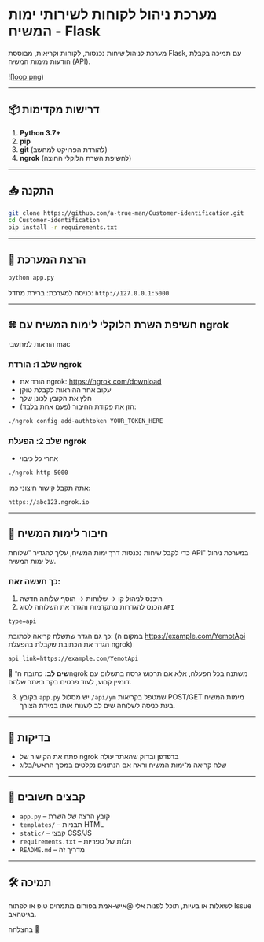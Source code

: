 # מערכת ניהול לקוחות לשירותי ימות המשיח - Flask

מערכת לניהול שיחות נכנסות, לקוחות וקריאות, מבוססת Flask, עם תמיכה בקבלת הודעות מימות המשיח (API).

![[loop.png](https://github.com/a-true-man/Customer-identification/blob/main/loop.png))

---

## 📦 דרישות מקדימות

1. **Python 3.7+**
2. **pip**
3. **git** (להורדת הפרויקט למחשב)
4. **ngrok** (לחשיפת השרת הלוקלי החוצה)

---

## 📥 התקנה

```bash
git clone https://github.com/a-true-man/Customer-identification.git
cd Customer-identification
pip install -r requirements.txt
```

---

## 🚀 הרצת המערכת

```bash
python app.py
```

כניסה למערכת:
ברירת מחדל: `http://127.0.0.1:5000`

---

## 🌐 חשיפת השרת הלוקלי לימות המשיח עם ngrok
הוראות למחשבי mac

### שלב 1: הורדת ngrok

- הורד את ngrok: https://ngrok.com/download
- עקוב אחר ההוראות לקבלת טוקן
- חלץ את הקובץ לכונן שלך
- הזן את פקודת החיבור (פעם אחת בלבד):

```bash
./ngrok config add-authtoken YOUR_TOKEN_HERE
```

### שלב 2: הפעלת ngrok
- אחרי כל כיבוי
```bash
./ngrok http 5000
```

אתה תקבל קישור חיצוני כמו:

```
https://abc123.ngrok.io
```

---

## 📡 חיבור לימות המשיח

כדי לקבל שיחות נכנסות דרך ימות המשיח, עליך להגדיר "שלוחת API" במערכת ניהול של ימות המשיח.

### כך תעשה זאת:

1. היכנס לניהול קו → שלוחות → הוסף שלוחה חדשה
2. הכנס להגדרות מתקדמות והגדר את השלוחה לסוג `API`


```
type=api
```

כך גם הגדר שתשלח קריאה לכתובת:
(במקום ה https://example.com/YemotApi הגדר את הכתובת שקבלת בהפעלת ngrok)

```
api_link=https://example.com/YemotApi
```

📌 **שים לב:** כתובת ה־ngrok משתנה בכל הפעלה, אלא אם תרכוש גרסה בתשלום עם דומיין קבוע, לעוד פרטים בקר באתר שלהם.

3. בקובץ `app.py` יש מסלול `/api/ym` שמטפל בקריאות POST/GET מימות המשיח בעת כניסה לשלוחה שים לב לשנות אותו במידת הצורך.

---

## 🧪 בדיקות

- פתח את הקישור של ngrok בדפדפן ובדוק שהאתר עולה
- שלח קריאה מ־ימות המשיח וראה אם הנתונים נקלטים במסך הראשי/בלוג

---

## 📁 קבצים חשובים

- `app.py` – קובץ הרצה של השרת
- `templates/` – תבניות HTML
- `static/` – קבצי CSS/JS
- `requirements.txt` – תלות של ספריות
- `README.md` – מדריך זה

---

## 🛠 תמיכה

לשאלות או בעיות, תוכל לפנות אלי @איש-אמת בפורום מתמחים טופ או לפתוח Issue בגיטהאב.

בהצלחה 🎉
